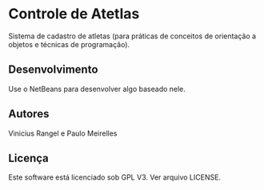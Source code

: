 Controle de Atetlas
===================

Sistema de cadastro de atletas (para práticas de conceitos de orientação a
objetos e técnicas de programação).


Desenvolvimento
---------------

Use o NetBeans para desenvolver algo baseado nele.


Autores
------

Vinicius Rangel e Paulo Meirelles


Licença
-------

Este software está licenciado sob GPL V3. Ver arquivo LICENSE.



